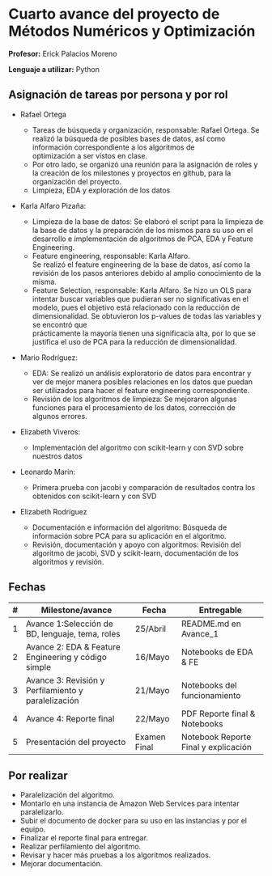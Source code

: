 # Cuarto avance del proyecto de Métodos Numéricos y Optimización

**Profesor:** Erick Palacios Moreno

**Lenguaje a utilizar:** Python

## Asignación de tareas por persona y por rol  

* Rafael Ortega
  * Tareas de búsqueda y organización, responsable: Rafael Ortega.
    Se realizó la búsqueda de posibles bases de datos, así como información correspondiente a los algoritmos de  
    optimización a ser vistos en clase.
  * Por otro lado, se organizó una reunión para la asignación de roles y la creación de los milestones y proyectos en github, para la organización del proyecto.
  * Limpieza, EDA y exploración de los datos

* Karla Alfaro Pizaña:  
  * Limpieza de la base de datos: Se elaboró el script para la limpieza de la base de datos y la preparación de los mismos para su uso en el desarrollo e implementación de algoritmos de PCA, EDA y Feature Engineering.
  * Feature engineering, responsable: Karla Alfaro.  
Se realizó el feature engineering de la base de datos, así como la revisión de los pasos anteriores debido al amplio conocimiento de la misma.  
  * Feature Selection, responsable: Karla Alfaro. Se hizo un OLS para intentar buscar variables que pudieran ser no significativas en el modelo,
pues el objetivo está relacionado con la reducción de dimensionalidad. Se obtuvieron los p-values de todas las variables y se encontró que  
prácticamente la mayoría tienen una significacia alta, por lo que se justifica el uso de PCA para la reducción de dimensionalidad.

* Mario Rodríguez:
  * EDA: Se realizó un análisis exploratorio de datos para encontrar y ver de mejor manera posibles relaciones en los datos que puedan ser utilizados para hacer el feature engineering correspondiente.
  * Revisión de los algoritmos de limpieza: Se mejoraron algunas funciones para el procesamiento de los datos, corrección de algunos errores.

* Elizabeth Viveros:  
  * Implementación del algoritmo con scikit-learn y con SVD sobre nuestros datos

* Leonardo Marín:
  * Primera prueba con jacobi y comparación de resultados contra los obtenidos con scikit-learn y con SVD

* Elizabeth Rodríguez
  * Documentación e información del algoritmo: Búsqueda de información sobre PCA para su aplicación en el algoritmo.
  * Revisión, documentación y apoyo con algoritmos: Revisión del algoritmo de jacobi, SVD y scikit-learn, documentación de los algoritmos y revisión.

## Fechas

| # | Milestone/avance                                           | Fecha       | Entregable                          |
|---|------------------------------------------------------------|-------------|-------------------------------------|
| 1 | Avance 1:Selección de BD, lenguaje, tema, roles            | 25/Abril    | README.md en Avance_1               |
| 2 | Avance 2: EDA & Feature Engineering y código simple        | 16/Mayo     | Notebooks de EDA & FE               |
| 3 | Avance 3: Revisión y Perfilamiento y paralelización        | 21/Mayo     | Notebooks del funcionamiento        |
| 4 | Avance 4: Reporte final                                    | 22/Mayo     | PDF Reporte final & Notebooks       |
| 5 | Presentación del proyecto                                  | Examen Final| Notebook Reporte Final y explicación|

## Por realizar

* Paralelización del algoritmo.
* Montarlo en una instancia de Amazon Web Services para intentar paralelizarlo.
* Subir el documento de docker para su uso en las instancias y por el equipo.
* Finalizar el reporte final para entregar.
* Realizar perfilamiento del algoritmo.
* Revisar y hacer más pruebas a los algoritmos realizados.
* Mejorar documentación.

